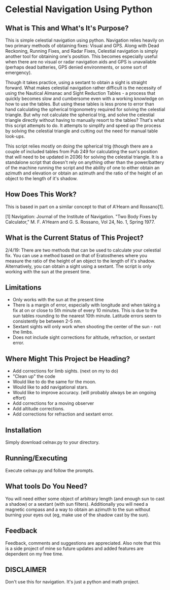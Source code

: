 # Celestial Navigation Using Python

## What is This and What's It's Purpose?

This is simple celestial navigation using python.  Navigation relies heavily on two primary methods of obtaining fixes: Visual and GPS.  Along with Dead Reckoning, Running Fixes, and Radar Fixes, Celestial navigation is simply another tool for obtaining one's position. This becomes especially useful when there are no visual or radar navigation aids and GPS is unavailable (perhaps dead batteries, GPS denied environments, or some sort of emergency).  

Though it takes practice, using a sextant to obtain a sight is straight forward.  What makes celestial navigation rather difficult is the necessity of using the Nautical Almanac and Sight Reduction Tables - a process that quickly becomes slow and cumbersome even with a working knowledge on how to use the tables.  But using these tables is less prone to error than hand calculating the spherical trigonometry required for solving the celestial triangle.  But why not calculate the spherical trig, and solve the celestial triangle directly without having to manually resort to the tables?  That's what this script attempts to do.  It attempts to simplify and speed up the process by solving the celestial triangle and cutting out the need for manual table look-ups.

This script relies mostly on doing the spherical trig (though there are a couple of included tables from Pub 249 for calculating the sun's position that will need to be updated in 2036) for solving the celestial triangle.  It is a standalone script that doesn't rely on anything other than the power/battery of the machine running the script and the ability of one to either obtain an azimuth and elevation or obtain an azimuth and the ratio of the height of an object to the length of it's shadow.  

## How Does This Work?

This is based in part on a similar concept to that of A'Hearn and Rossano[1].

[1] Navigation: Journal of the Institute of Navigation.  "Two Body Fixes by Calculator," M. F. A'Hearn and G. S. Rossano, Vol 24, No. 1, Spring 1977.

## What is the Current Status of This Project?

2/4/19: There are two methods that can be used to calculate your celestial fix.  You can use a method based on that of Eratosthenes where you measure the ratio of the height of an object to the length of it's shadow.  Alternatively, you can obtain a sight using a sextant.  The script is only working with the sun at the present time.

## Limitations

- Only works with the sun at the present time
- There is a margin of error, especially with longitude and when taking a fix at on or close to 5th minute of every 10 minutes.  This is due to the sun tables rounding to the nearest 10th minute.  Latitude errors seem to consistently be between 2-5 nm.
- Sextant sights will only work when shooting the center of the sun - not the limbs. 
- Does not include sight corrections for altitude, refraction, or sextant error.  

## Where Might This Project be Heading?

- Add corrections for limb sights. (next on my to do)
- "Clean up" the code
- Would like to do the same for the moon.
- Would like to add navigational stars.   
- Would like to improve accuracy.  (will probably always be an ongoing effort)
- Add corrections for a moving observer
- Add altitude corrections.
- Add corrections for refraction and sextant error.

## Installation

Simply download celnav.py to your directory.

## Running/Executing

Execute celnav.py and follow the prompts.

## What tools Do You Need?

You will need either some object of arbitrary length (and enough sun to cast a shadow) or a sextant (with sun filters).  Additionally you will need a magnetic compass and a way to obtain an azimuth to the sun without burning your eyes out (eg, make use of the shadow cast by the sun).  

## Feedback

Feedback, comments and suggestions are appreciated.  Also note that this is a side project of mine so future updates and added features are dependent on my free time.

## DISCLAIMER

Don't use this for navigation.  It's just a python and math project.
